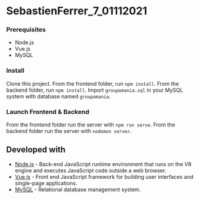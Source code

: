 # SebastienFerrer_7_01112021

### Prerequisites
- Node.js
- Vue.js
- MySQL

### Install ###
Clone this project.
From the frontend folder, run `npm install`.
From the backend folder, run `npm install`.
Import `groupomania.sql` in your MySQL system with database named `groupomania`.

### Launch Frontend & Backend ###
From the frontend folder run the server with `npm run serve`.
From the backend folder run the server with `nodemon server`.

## Developed with

* [Node.js](https://nodejs.org/fr/) - Back-end JavaScript runtime environment that runs on the V8 engine and executes JavaScript code outside a web browser.
* [Vue.js](https://vuejs.org/) - Front end JavaScript framework for building user interfaces and single-page applications.
* [MySQL](https://www.mysql.com/fr/) - Relational database management system.
